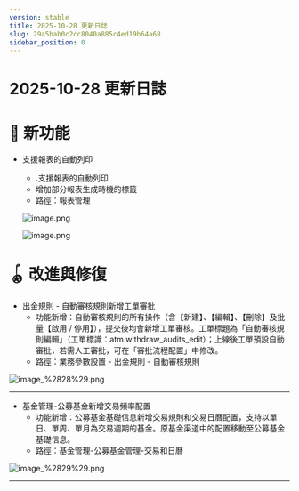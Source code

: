 ```yaml
---
version: stable
title: 2025-10-28 更新日誌
slug: 29a5bab0c2cc8040a885c4ed19b64a68
sidebar_position: 0
---
```



# 2025-10-28 更新日誌


# 🎉 新功能

- 支援報表的自動列印
    - .支援報表的自動列印
    - 增加部分報表生成時機的標籤
    - 路徑：報表管理

    ![image.png](/assets/9b2488fa458972c8f240a0c7c22befed.png)


    ![image.png](/assets/c8028fb6dfee581c92d2222f0f618669.png)


# 🪀 改進與修復

- 出金規則 - 自動審核規則新增工單審批
    - 功能新增：自動審核規則的所有操作（含【新建】、【編輯】、【刪除】及批量【啟用 / 停用】），提交後均會新增工單審核。工單標題為「自動審核規則編輯」（工單標識：atm.withdraw_audits_edit）；上線後工單預設自動審批，若需人工審批，可在「審批流程配置」中修改。
    - 路徑：業務參數設置 - 出金規則 - 自動審核規則

![image_%2828%29.png](/assets/9ddf08f1605ff407119a965a10f05a1d.png)


---

- 基金管理-公募基金新增交易頻率配置
    - 功能新增：公募基金基礎信息新增交易規則和交易日曆配置，支持以單日、單周、單月為交易週期的基金。原基金渠道中的配置移動至公募基金基礎信息。
    - 路徑：基金管理-公募基金管理-交易和日曆

![image_%2829%29.png](/assets/5a5ce6cc5500cb6b39354d614547339a.png)


---

